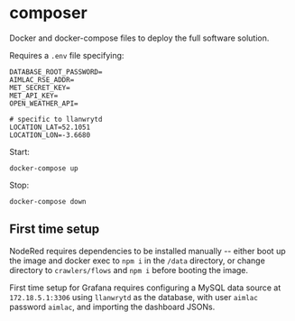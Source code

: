 # composer
Docker and docker-compose files to deploy the full software solution.

Requires a `.env` file specifying:

```
DATABASE_ROOT_PASSWORD=
AIMLAC_RSE_ADDR=
MET_SECRET_KEY=
MET_API_KEY=
OPEN_WEATHER_API=

# specific to llanwrytd
LOCATION_LAT=52.1051
LOCATION_LON=-3.6680
```


Start:
```
docker-compose up
```

Stop:
```
docker-compose down
```

## First time setup

NodeRed requires dependencies to be installed manually -- either boot up the image and docker exec to `npm i` in the `/data` directory, or change directory to `crawlers/flows` and `npm i` before booting the image.

First time setup for Grafana requires configuring a MySQL data source at `172.18.5.1:3306` using `llanwrytd` as the database, with user `aimlac` password `aimlac`, and importing the dashboard JSONs.

